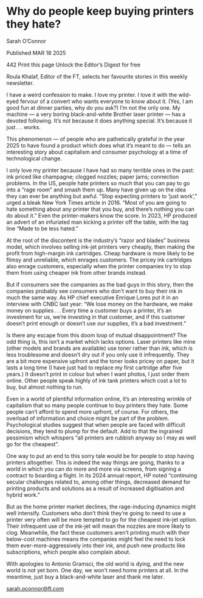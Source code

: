 # Why do people keep buying printers they hate?

Sarah O’Connor

Published
MAR 18 2025

442
Print this page
Unlock the Editor’s Digest for free

Roula Khalaf, Editor of the FT, selects her favourite stories in this weekly newsletter.

I have a weird confession to make. I love my printer. I love it with the wild-eyed fervour of a convert who wants everyone to know about it. (Yes, I am good fun at dinner parties, why do you ask?) I’m not the only one. My machine — a very boring black-and-white Brother laser printer — has a devoted following. It’s not because it does anything special. It’s because it just . . . works.

This phenomenon — of people who are pathetically grateful in the year 2025 to have found a product which does what it’s meant to do — tells an interesting story about capitalism and consumer psychology at a time of technological change.

I only love my printer because I have had so many terrible ones in the past: ink priced like champagne; clogged nozzles; paper jams; connection problems. In the US, people hate printers so much that you can pay to go into a “rage room” and smash them up. Many have given up on the idea they can ever be anything but awful. “Stop expecting printers to ‘just work’,” urged a bleak New York Times article in 2016. “Most of you are going to hate something about any printer that you buy, and there’s nothing you can do about it.” Even the printer-makers know the score. In 2023, HP produced an advert of an infuriated man kicking a printer off the table, with the tag line “Made to be less hated.”

At the root of the discontent is the industry’s “razor and blades” business model, which involves selling ink-jet printers very cheaply, then making the profit from high-margin ink cartridges. Cheap hardware is more likely to be flimsy and unreliable, which enrages customers. The pricey ink cartridges also enrage customers, especially when the printer companies try to stop them from using cheaper ink from other brands instead.

But if consumers see the companies as the bad guys in this story, then the companies probably see consumers who don’t want to buy their ink in much the same way. As HP chief executive Enrique Lores put it in an interview with CNBC last year: “We lose money on the hardware, we make money on supplies . . . Every time a customer buys a printer, it’s an investment for us, we’re investing in that customer, and if this customer doesn’t print enough or doesn’t use our supplies, it’s a bad investment.”

Is there any escape from this doom loop of mutual disappointment? The odd thing is, this isn’t a market which lacks options. Laser printers like mine (other models and brands are available) use toner rather than ink, which is less troublesome and doesn’t dry out if you only use it infrequently. They are a bit more expensive upfront and the toner looks pricey on paper, but it lasts a long time (I have just had to replace my first cartridge after five years.) It doesn’t print in colour but when I want photos, I just order them online. Other people speak highly of ink tank printers which cost a lot to buy, but almost nothing to run.

Even in a world of plentiful information online, it’s an interesting wrinkle of capitalism that so many people continue to buy printers they hate. Some people can’t afford to spend more upfront, of course. For others, the overload of information and choice might be part of the problem. Psychological studies suggest that when people are faced with difficult decisions, they tend to plump for the default. Add to that the ingrained pessimism which whispers “all printers are rubbish anyway so I may as well go for the cheapest”.

One way to put an end to this sorry tale would be for people to stop having printers altogether. This is indeed the way things are going, thanks to a world in which you can do more and more via screens, from signing a contract to boarding a flight. In its 2024 annual report, HP noted “continuing secular challenges related to, among other things, decreased demand for printing products and solutions as a result of increased digitisation and hybrid work.”

But as the home printer market declines, the rage-inducing dynamics might well intensify. Customers who don’t think they’re going to need to use a printer very often will be more tempted to go for the cheapest ink-jet option. Their infrequent use of the ink-jet will mean the nozzles are more likely to clog. Meanwhile, the fact these customers aren’t printing much with their below-cost machines means the companies might feel the need to lock them ever-more-aggressively into their ink, and push new products like subscriptions, which people also complain about.

With apologies to Antonio Gramsci, the old world is dying, and the new world is not yet born. One day, we won’t need home printers at all. In the meantime, just buy a black-and-white laser and thank me later.

sarah.oconnor@ft.com